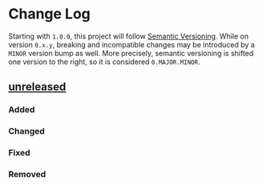# Change Log

Starting with `1.0.0`, this project will follow [Semantic Versioning](http://semver.org/).
While on version `0.x.y`, breaking and incompatible changes may be introduced
by a `MINOR` version bump as well. More precisely, semantic versioning is shifted
one version to the right, so it is considered `0.MAJOR.MINOR`.

## [unreleased][unreleased]

### Added
### Changed
### Fixed
### Removed

[unreleased]: https://github.com/martinseeler/rx-oanda/compare/0b6205...develop
